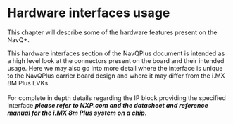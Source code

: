 # Hardware interfaces usage

This chapter will describe some  of the hardware features present on the NavQ+.&#x20;

This hardware interfaces section of the NavQPlus document is intended as a high level look at the connectors present on the board and their intended usage. Here we may also go into more detail where the interface is unique to the NavQPlus carrier board design and where it may differ from the i.MX 8M Plus EVKs. \
\
For complete in depth details regarding the IP block providing the specified interface _**please refer to NXP.com and the datasheet and reference manual for the i.MX 8m Plus system on a chip.**_
